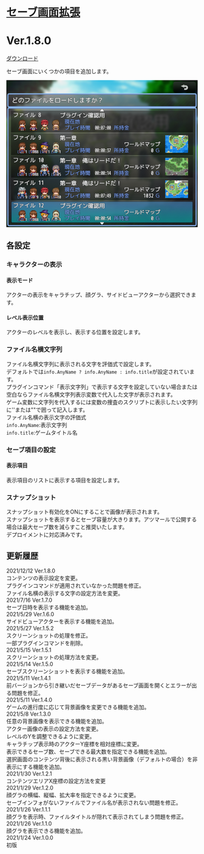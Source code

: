 # [セーブ画面拡張](https://raw.githubusercontent.com/nuun888/MZ/master/NUUN_SaveScreen.js)
# Ver.1.8.0
[ダウンロード](https://raw.githubusercontent.com/nuun888/MZ/master/NUUN_SaveScreen.js)

セーブ画面にいくつかの項目を追加します。  

![画像](img/NUUN_SaveScreen1.png)    

## 各設定
### キャラクターの表示
#### 表示モード
アクターの表示をキャラチップ、顔グラ、サイドビューアクターから選択できます。
#### レベル表示位置
アクターのレベルを表示し、表示する位置を設定します。

### ファイル名横文字列
ファイル名横文字列に表示される文字を評価式で設定します。  
デフォルトでは`info.AnyName ? info.AnyName : info.title`が設定されています。  
プラグインコマンド「表示文字列」で表示する文字を設定していない場合または空白ならファイル名横文字列表示変数で代入した文字が表示されます。  
ゲーム変数に文字列を代入するには変数の捜査のスクリプトに表示したい文字列に''または""で囲って記入します。  
ファイル名横の表示文字の評価式  
`info.AnyName`:表示文字列  
`info.title`:ゲームタイトル名  

### セーブ項目の設定
#### 表示項目
表示項目のリストに表示する項目を設定します。

### スナップショット
スナップショット有効化をONにすることで画像が表示されます。  
スナップショットを表示するとセーブ容量が大きります。アツマールで公開する場合は最大セーブ数を減らすこと推奨いたします。  
デプロイメントに対応済みです。  

## 更新履歴
2021/12/12 Ver.1.8.0  
コンテンツの表示設定を変更。  
プラグインコマンドが適用されていなかった問題を修正。  
ファイル名横の表示する文字の設定方法を変更。  
2021/7/16 Ver.1.7.0  
セーブ日時を表示する機能を追加。  
2021/5/29 Ver.1.6.0  
サイドビューアクターを表示する機能を追加。  
2021/5/27 Ver.1.5.2  
スクリーンショットの処理を修正。  
一部プラグインコマンドを削除。  
2021/5/15 Ver.1.5.1  
スクリーンショットの処理方法を変更。  
2021/5/14 Ver.1.5.0  
セーブスクリーンショットを表示する機能を追加。  
2021/5/11 Ver.1.4.1  
前バージョンから引き継いだセーブデータがあるセーブ画面を開くとエラーが出る問題を修正。  
2021/5/11 Ver.1.4.0  
ゲームの進行度に応じて背景画像を変更できる機能を追加。  
2021/5/8 Ver.1.3.0  
任意の背景画像を表示できる機能を追加。  
アクター画像の表示の設定方法を変更。  
レベルのYを調整できるように変更。  
キャラチップ表示時のアクターY座標を相対座標に変更。  
表示できるセーブ数、セーブできる最大数を指定できる機能を追加。  
選択画面のコンテンツ背後に表示される黒い背景画像（デフォルトの場合）を非表示にする機能を追加。  
2021/1/30 Ver.1.2.1  
コンテンツエリアX座標の設定方法を変更  
2021/1/29 Ver.1.2.0  
顔グラの横幅、縦幅、拡大率を指定できるように変更。  
セーブインフォがないファイルでファイル名が表示されない問題を修正。  
2021/1/26 Ver.1.1.1  
顔グラを表示時、ファイルタイトルが隠れて表示されてしまう問題を修正。  
2021/1/26 Ver.1.1.0  
顔グラを表示できる機能を追加。  
2021/1/24 Ver.1.0.0  
初版  
